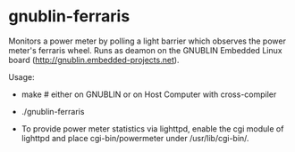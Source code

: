 gnublin-ferraris
================

Monitors a power meter by polling a light barrier which observes the power meter's ferraris wheel.
Runs as deamon on the GNUBLIN Embedded Linux board (http://gnublin.embedded-projects.net).

Usage:
* make # either on GNUBLIN or on Host Computer with cross-compiler
* ./gnublin-ferraris

* To provide power meter statistics via lighttpd, enable the cgi module of lighttpd and place cgi-bin/powermeter under /usr/lib/cgi-bin/.
